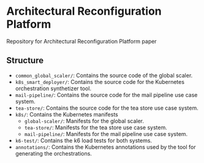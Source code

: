 # Architectural Reconfiguration Platform
Repository for Architectural Reconfiguration Platform paper

## Structure
- `common_global_scaler/`: Contains the source code of the global scaler.
- `k8s_smart_deployer/`: Contains the source code for the Kubernetes orchestration synthetizer tool.
- `mail-pipeline/`: Contains the source code for the mail pipeline use case system.
- `tea-store/`: Contains the source code for the tea store use case system.
- `k8s/`: Contains the Kubernetes manifests
  - `global-scaler/`: Manifests for the global scaler.
  - `tea-store/`: Manifests for the tea store use case system.
  - `mail-pipeline/`: Manifests for the mail pipeline use case system.
- `k6-test/`: Contains the k6 load tests for both systems.
- `annotations/`: Contains the Kubernetes annotations used by the tool for generating the orchestrations.


